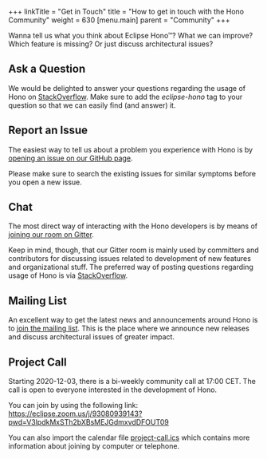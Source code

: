 +++
linkTitle = "Get in Touch"
title = "How to get in touch with the Hono Community"
weight = 630
[menu.main]
    parent = "Community"
+++

Wanna tell us what you think about Eclipse Hono&trade;? What we can improve? Which feature is missing? Or just discuss architectural issues?
<!--more-->

## Ask a Question

We would be delighted to answer your questions regarding the usage of Hono on [StackOverflow](https://stackoverflow.com/questions/tagged/eclipse-hono). Make sure to add the *eclipse-hono* tag to your question so that we can easily find (and answer) it.

## Report an Issue

The easiest way to tell us about a problem you experience with Hono is by [opening an issue on our GitHub page](https://github.com/eclipse/hono/issues).

Please make sure to search the existing issues for similar symptoms before you open a new issue.

## Chat

The most direct way of interacting with the Hono developers is by means of [joining our room on Gitter](https://gitter.im/eclipse/hono).

Keep in mind, though, that our Gitter room is mainly used by committers and contributors for discussing issues related to development of new features and organizational stuff. The preferred way of posting questions regarding usage of Hono is via [StackOverflow](https://stackoverflow.com/questions/tagged/eclipse-hono).

## Mailing List

An excellent way to get the latest news and announcements around Hono is to [join the mailing list](https://dev.eclipse.org/mailman/listinfo/hono-dev). This is the place where we announce new releases and discuss architectural issues of greater impact.

## Project Call

Starting 2020-12-03, there is a bi-weekly community call at 17:00 CET. The call is open to everyone interested in the development of Hono.

You can join by using the following link: <https://eclipse.zoom.us/j/93080939143?pwd=V3lpdkMxSTh2bXBsMEJGdmxvdDFOUT09>

You can also import the calendar file [project-call.ics](../project-call.ics "Project Call") which contains more information about joining by computer or telephone.
